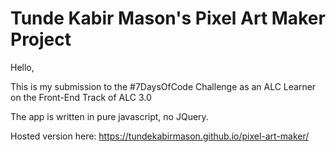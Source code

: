 # Tunde Kabir Mason's Pixel Art Maker Project

Hello,

This is my submission to the #7DaysOfCode Challenge as an ALC Learner on the Front-End Track of ALC 3.0

The app is written in pure javascript, no JQuery.

Hosted version here: https://tundekabirmason.github.io/pixel-art-maker/
